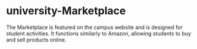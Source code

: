 # university-Marketplace
The Marketplace is featured on the campus website and is designed for student activities. It functions similarly to Amazon, allowing students to buy and sell products online.
